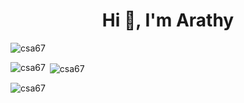 <h1 align="center">Hi 👋, I'm Arathy</h1>
<p align="left"> <img src="https://komarev.com/ghpvc/?username=csa67&label=Profile%20views&color=0e75b6&style=flat" alt="csa67" /> </p>

<!--
**csa67/csa67** is a ✨ _special_ ✨ repository because its `README.md` (this file) appears on your GitHub profile.

Here are some ideas to get you started:

- 🔭 I’m currently working on ...
- 🌱 I’m currently learning ...
- 👯 I’m looking to collaborate on ...
- 🤔 I’m looking for help with ...
- 💬 Ask me about ...
- 📫 How to reach me: ...
- 😄 Pronouns: ...
- ⚡ Fun fact: ...
-->

<p><img align="left" src="https://github-readme-stats.vercel.app/api/top-langs?username=csa67&show_icons=true&locale=en&layout=compact" alt="csa67" /></p>

<p>&nbsp;<img align="center" src="https://github-readme-stats.vercel.app/api?username=csa67&show_icons=true&locale=en" alt="csa67" /></p>

<p><img align="center" src="https://github-readme-streak-stats.herokuapp.com/?user=csa67&" alt="csa67" /></p>
